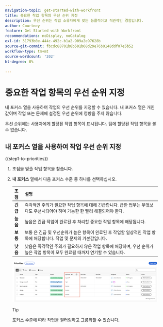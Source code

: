 ```yaml
---
navigation-topic: get-started-with-workfront
title: 중요한 작업 항목의 우선 순위 지정
description: 우선 순위는 작업 소유자에게 맞는 능률적이고 직관적인 경험입니다.
author: Courtney
feature: Get Started with Workfront
recommendations: noDisplay, noCatalog
exl-id: 31793b0e-444c-492c-b1a2-909a2e97628b
source-git-commit: fbcdc88701b8b501b68d29e76b0148ddf07e5b52
workflow-type: tm+mt
source-wordcount: '202'
ht-degree: 0%

---
```


# 중요한 작업 항목의 우선 순위 지정

내 포커스 열을 사용하여 작업의 우선 순위를 지정할 수 있습니다. 내 포커스 열은 개인 값이며 작업 또는 문제에 설정된 우선 순위에 영향을 주지 않습니다.

우선 순위에는 사용자에게 할당된 작업 항목이 표시됩니다. 팀에 할당된 작업 항목을 볼 수 없습니다.

## 내 포커스 열을 사용하여 작업 우선 순위 지정

{{step1-to-priorities}}

1. 초점을 맞출 작업 항목을 찾습니다.
1. **내 포커스** 열에서 다음 포커스 수준 중 하나를 선택하십시오.

   | 초점 | 설명 |
   |-----------|-------------|
   | **긴급** | 즉각적인 주의가 필요한 작업 항목에 대해 긴급합니다. 급한 업무는 무엇보다도 우선시되어야 하며 가능한 한 빨리 해결되어야 한다. |
   | **높음** | 높음은 긴급 작업이 완료된 후 처리할 중요한 작업 항목에 해당됩니다. |
   | **보통** | 보통 은 긴급 및 우선순위가 높은 항목이 완료된 후 작업할 일상적인 작업 항목에 해당합니다. 작업 및 문제의 기본값입니다. |
   | **낮음** | 낮음은 즉각적인 주의가 필요하지 않은 작업 항목에 해당하며, 우선 순위가 높은 작업 항목이 모두 완료될 때까지 연기할 수 있습니다. |

   ![내 포커스](assets/my-focus-new.png)

   >[!TIP]
   >
   >포커스 수준에 따라 작업을 필터링하고 그룹화할 수 있습니다.
